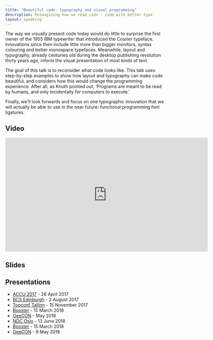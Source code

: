 ```yaml
---
title: "Beautiful code: typography and visual programming"
description: Reimagining how we read code - code with better type
layout: speaking
---
```


The way we visually present code today would do little to surprise the first owner of the 1955 IBM typewriter that introduced the Courier typeface.
Innovations since then include little more than bigger monitors, syntax colouring and better monospace typefaces.
Meanwhile, layout and typography, already centuries old during the desktop publishing revolution thirty years ago, inform the visual presentation of most kinds of text.

The goal of this talk is to reconsider what code looks like.
This talk uses step-by-step examples to show how layout and typography can make code beautiful, and considers how this would change the programming experience.
After all, as Knuth pointed out, ‘Programs are meant to be read by humans, and only incidentally for computers to execute.’

Finally, we’ll look forwards and focus on one typographic innovation that we will actually be able to use in the near future: functional programming font ligatures.

## Video

<iframe src="https://player.vimeo.com/video/260487307" width="640" height="360" frameborder="0" webkitallowfullscreen mozallowfullscreen allowfullscreen></iframe>

## Slides

<script async class="speakerdeck-embed" data-id="bcbfc6b6929b44eb83f530693cd53ce8" data-ratio="1.77777777777778" src="//speakerdeck.com/assets/embed.js"></script>

## Presentations

* [ACCU 2017](https://conference.accu.org/site/stories/2017/schedule.html) - 26 April 2017
* [BCS Edinburgh](http://edinburgh.bcs.org/events/2017/170802.htm) - 2 August 2017
* [Topconf Tallinn](https://www.topconf.com/conference//topconf-tallinn-2017/talk/beautiful-code-typography-and-visual-programming/) - 15 November 2017
* [Booster](https://2018.boosterconf.no/talks/1070) - 15 March 2018
* [GeeCON](https://2018.geecon.org/speakers/info.html?id=333) - May 2018
* [NDC Oslo](https://ndcoslo.com/speaker/peter-hilton/) - 13 June 2018
* [Booster](https://2018.boosterconf.no/talks/1070) - 15 March 2018
* [GeeCON](https://2018.geecon.org/speakers/info.html?id=333) - 9 May 2018
